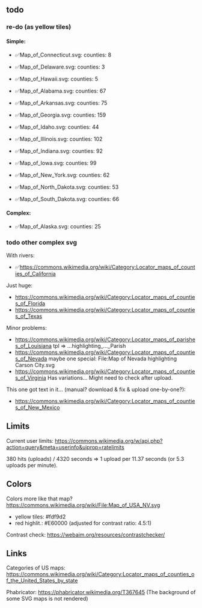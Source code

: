 ## todo

### re-do (as yellow tiles)
#### Simple:
  - ✅Map_of_Connecticut.svg: counties: 8
  - ✅Map_of_Delaware.svg: counties: 3
  - ✅Map_of_Hawaii.svg: counties: 5
  
  - ✅Map_of_Alabama.svg: counties: 67
  - ✅Map_of_Arkansas.svg: counties: 75
  - ✅Map_of_Georgia.svg: counties: 159
  - ✅Map_of_Idaho.svg: counties: 44
  - ✅Map_of_Illinois.svg: counties: 102
  - ✅Map_of_Indiana.svg: counties: 92
  - ✅Map_of_Iowa.svg: counties: 99
  - ✅Map_of_New_York.svg: counties: 62
  - ✅Map_of_North_Dakota.svg: counties: 53
  - ✅Map_of_South_Dakota.svg: counties: 66

#### Complex:
  - ✅Map_of_Alaska.svg: counties: 25
  
### todo other complex svg

With rivers:
  - ✅https://commons.wikimedia.org/wiki/Category:Locator_maps_of_counties_of_California

Just huge:
  - https://commons.wikimedia.org/wiki/Category:Locator_maps_of_counties_of_Florida
  - https://commons.wikimedia.org/wiki/Category:Locator_maps_of_counties_of_Texas

Minor problems:
  - https://commons.wikimedia.org/wiki/Category:Locator_maps_of_parishes_of_Louisiana
  	tpl => ...highlighting_..._Parish
  - https://commons.wikimedia.org/wiki/Category:Locator_maps_of_counties_of_Nevada
	maybe one special:
	File:Map of Nevada highlighting Carson City.svg
  - https://commons.wikimedia.org/wiki/Category:Locator_maps_of_counties_of_Virginia
	Has variations... Might need to check after upload.

This one got text in it... (manual? download & fix & upload one-by-one?):
  - https://commons.wikimedia.org/wiki/Category:Locator_maps_of_counties_of_New_Mexico

## Limits

Current user limits:
https://commons.wikimedia.org/w/api.php?action=query&meta=userinfo&uiprop=ratelimits

380 hits (uploads) / 4320 seconds => 1 upload per 11.37 seconds (or 5.3 uploads per minute).

## Colors

Colors more like that map?
https://commons.wikimedia.org/wiki/File:Map_of_USA_NV.svg

  - yellow tiles: #fdf9d2
  - red highlit.: #E60000 (adjusted for contrast ratio: 4.5:1)

Contrast check:
https://webaim.org/resources/contrastchecker/

## Links

Categories of US maps:
https://commons.wikimedia.org/wiki/Category:Locator_maps_of_counties_of_the_United_States_by_state

Phabricator:
https://phabricator.wikimedia.org/T367645 (The background of some SVG maps is not rendered)
